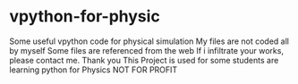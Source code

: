 # vpython-for-physic
Some useful vpython code for physical simulation
My files are not coded all by myself
Some files are referenced from the web
If i infiltrate your works, please contact me. Thank you
This Project is used for some students are learning python for Physics NOT FOR PROFIT 
